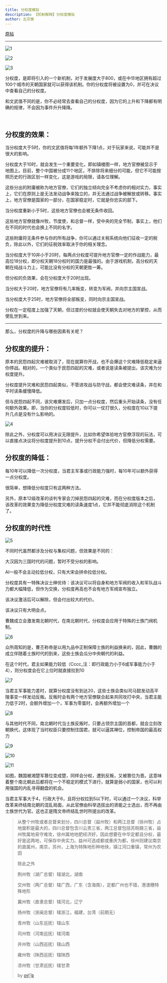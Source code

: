 ```yaml
---
title: 分权度模拟
description: 【机制解释】分权度模拟
author: 左宗棠
---
```


[原帖](https://tieba.baidu.com/p/7785608172)

---

![1](/images/fenquandu/1.jpg)

![2](/images/fenquandu/2.jpg)

![3](/images/fenquandu/3.jpg)

分权度，是即将引入的一个新机制，对于发展度大于800，或在中华地区拥有超过100个城市的天朝国家就可以获得该机制。你的分权度将被设置为0，并可在决议中查看自己的分权度。

和文武值不同的是，你不必经常去查看自己的分权度，因为它的上升和下降都有明确的规律，不会因为事件升升降降。

<br>

## 分权度的效果：

当分权度大于5时，你的文武值将每1年额外下降1点，对于玩家来说，可能并不是很大的影响。

分权度大于10时，就会发生一个重要变化，即如镇楼图一样，地方官僚被显示于地图上。目前，整个中国被分成11个地区，不排除将来细分的可能，但它不可能按照历史的行政区划一样变化，这是游戏的局限，请各位理解。

这些分出的附庸被称为地方官僚，它们的独立倾向完全不考虑你的相对实力，事实上，它们在原则上是无法发动战争来独立的，并无法通过战争被解放或转移。事实上，地方官僚是国家的一部分，在国家稳定时，它就是你忠实的部下。

当分权度重新小于5时，这些地方官僚也会被无条件收回。

这些地方官僚就像州牧，节度使，和总督一样，受中央的完全节制，事实上，他们在不同的时代也会换上不同的名字。

这些附庸将无条件参与你的所有战争，你可以通过关税系统向他们征收一定的税负，除此以外，它们的征税效率取决于你的相关理念。

当分权度大于10并小于20时，每两点分权度可提升地方官僚一定的作战能力，最高位18分权，即分权天朝18分权时的国力是最强的。由于游戏机制，高分权的天朝在纯战斗力上，可能比没有分权的天朝更胜一筹。

但分权的负效果，会在分权度大于20时出现。

当分权大于20时，地方官僚将有几率叛变，转变为军阀，并向宗主国宣战。

当分权度大于25时，地方官僚将全部叛变，同时向宗主国宣战。

分权在一定程度上加强了天朝，但过度的分权就会使天朝失去对地方的掌控，从而使乱世到来。

---

那么，分权度的升降与哪些因素有关呢？

## 分权度的提升：

原本的民怨四起灾难被取消了，现在就算你开战，也不会爆这个灾难降低稳定来逼你停战。相对的，一个类似于民怨四起的灾难，或者说是读条被提出，该灾难为分权度提升。

分权度提升灾难和民怨四起类似，不管进攻战与防守战，都会使灾难读条，并在和平时读条缓慢降低。

但与民怨四起不同，该灾难爆发后，只加一点分权度，然后重头开始读条，没有任何额外效果。即，当你的分权度较低时，你可以一仗打很久，分权度在10以下提升几点是没有什么影响的。

![4](/images/fenquandu/4.jpg)

除此之外，分权度可以用决议无限提升，比如你希望体验地方官僚浮现的玩法，可以直接点决议将分权度提升到10点，提升分权不会付出代价，但降低分权需要。

## 分权度的降低：

每10年可以降低一次分权度，当君主军事或行政能力强时，每10年可以额外获得一点分权度。

很简单，想降低分权度只有这两种方法。

另外，原本12级改革的谈判专家会刀掉民怨四起的灾难，而在分权度版本之后，该改革的效果变为降低分权度灾难的读条速度1点，它并不能彻底消除这个机制了。

## 分权度的时代性

![5](/images/fenquandu/5.jpg)

不同时代虽然都涉及分权与集权问题，但效果是不同的：

大汉因为三国时代的问题，暂时不受分权的影响。

AI一般不会主动拉低分权，只有大宋会拼命拉低分权。

分权度具有一特殊决议士绅优待：该决议可以将自身和地方军阀的收入和军队战斗力都大幅降低，但作为交换，分权度再高也不会有地方军阀宣布独立。

该决议激活后可以解除，但会付出较大的代价。

该决议只有大明会点。

曹魏成立会激发南北朝时代，在南北朝时代，分权度会应用于特殊的士族门阀机制。

![6](/images/fenquandu/6.jpg)

众所周知的是，曹丕称帝是以用九品中正制保障士族的利益换来的，因此，曹魏的成立伴随着士族时代的到来，这些士族会瓜分中央朝代的利益。

在这个时代，君主如果能力较低（Cccc_注：即行政能力小于6或军事能力小于4），则分权度会在它上位时就直接拉到10

![7](/images/fenquandu/7.jpg)

当君主军事能力差时，就算分权度没有到达20，这些士族会类似司马懿发动高平陵事变一样发动反叛。反叛时会有两个地方官僚联合起来共同攻打中央，当君主能力低于2时，会额外增加一个，军事为零蛋时，会再额外增加一个

![8](/images/fenquandu/8.jpg)

与其他时代不同，南北朝时代当士族反叛时，只要占领宗主国的首都，就会立刻改朝换代，这体现了当时权臣只要控制住国君，就可以逼其禅位，控制帝国的最高权力

![9](/images/fenquandu/9.jpg)

![10](/images/fenquandu/10.jpg)

![11](/images/fenquandu/11.jpg)

如图，魏国被湘楚军篡位变成楚，同样会分权，遭到反叛，又被篡位为晋。这意味着整个南北朝此后都将在一个不稳定的模式下进行，就算是弱小的国家，也可以利用强国的内乱寻得翻盘的机会。

当君主军事大于4，行政大于6，且将分权拉到5以下时，可以通过一个决议，科举改革来终结南北朝的混乱局面，从此官僚由科举选拔出的贤能之士选出，而不再由士族世代为官。这也正是隋文帝终结乱世时所提出的改革。

> 从整个州牧或者总督来划分，四川总督（益州牧）和两江总督（徐州牧）占地面积是最大的，四川总督包含川云贵三省，两江总督包括苏皖赣三省，益州牧属地易守难攻，徐州属地地肥经济好，因此想要在中华定都且分权，最好是这两地，可保存中央实力。益州可选成都或重庆为都，徐州则建议南京的直属州，南京，苏州，上海为特殊地形种地快，镇江河口重镇，常州为农田
>
> 除此之外
>
> 荆州牧（湖广总督）辖湖北，湖南
>
> 交州牧（两广总督）辖广西，广东（含海南），定都广州也不错，港澳穗特殊地形
>
> 冀州牧（直隶总督）辖河北，辽宁
>
> 扬州牧（浙闽总督）辖浙江，福建，台湾（前期无）
>
> 青州牧（山东巡抚）辖山东
>
> 司州牧（河南巡抚）辖河南
>
> 并州牧（山西巡抚）辖山西
>
> 雍州牧（陕西巡抚）辖陕西
>
> 凉州牧（甘肃巡抚）辖甘肃
>
> by [o୧⍤⃝o](https://tieba.baidu.com/home/main?id=tb.1.ce2466e7.wZSwLRpDc2YdqLpY6nB6wA)
